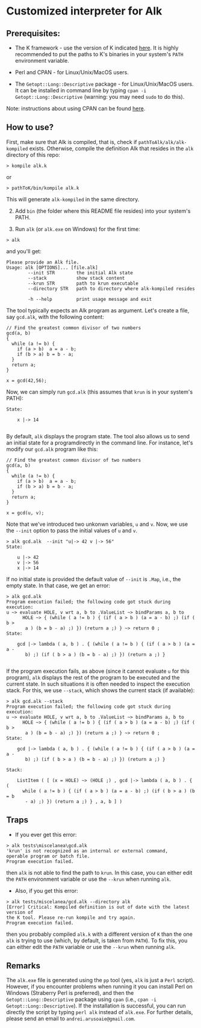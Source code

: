 Customized interpreter for Alk
==============================

Prerequisites:
-------------

* The K framework - use the version of K indicated [here](https://github.com/alk-language/k-semantics).
  It is highly recommended to put the paths to K's binaries in your system's `PATH` environment variable.

* Perl and CPAN - for Linux/Unix/MacOS users.
* The `Getopt::Long::Descriptive` package - for Linux/Unix/MacOS users. It can be installed in command line by typing `cpan -i Getopt::Long::Descriptive` (warning: you may need `sudo` to do this). 

Note: instructions about using CPAN can be found [here](http://www.cpan.org/modules/INSTALL.html).

How to use?
-----------

First, make sure that Alk is compiled, that is, check if `pathToAlk/alk/alk-kompiled` exists. Otherwise,
compile the definition Alk that resides in the `alk` directory of this repo:

```> kompile alk.k```

or 

```> pathToK/bin/kompile alk.k```

This will generate `alk-kompiled` in the same directory.

2. Add `bin` (the folder where this README file resides) into your system's PATH.

3. Run `alk` (or `alk.exe` on Windows) for the first time:

```> alk```

and you'll get:
```
Please provide an Alk file.
Usage: alk [OPTIONS]... [file.alk]
        --init STR        the initial Alk state
        --stack           show stack content
        --krun STR        path to krun executable
        --directory STR   path to directory where alk-kompiled resides

        -h --help         print usage message and exit
```

The tool typically expects an Alk program as argument. Let's create a file, say `gcd.alk`, with the following content:
```
// Find the greatest common divisor of two numbers
gcd(a, b)
{
  while (a != b) {
    if (a > b)  a = a - b;
    if (b > a) b = b - a;
  }
  return a;
}

x = gcd(42,56);
```

Now, we can simply run `gcd.alk` (this assumes that `krun` is in your system's PATH):
```
State:

    x |-> 14


```

By default, `alk` displays the program state. The tool also allows us to send an initial state for a programdirectly in the command line. For instance, let's modify our `gcd.alk` program like this:

```
// Find the greatest common divisor of two numbers
gcd(a, b)
{
  while (a != b) {
    if (a > b)  a = a - b;
    if (b > a) b = b - a;
  }
  return a;
}

x = gcd(u, v);
```

Note that we've introduced two unkonwn variables, `u` and `v`.
Now, we use the `--init` option to pass the initial values of `u` and `v`.

```
> alk gcd.alk  --init "u|-> 42 v |-> 56"
State:

    u |-> 42
    v |-> 56
    x |-> 14

```

If no initial state is provided the default value of `--init` is `.Map`, i.e., the empty state. 
In that case, we get an error:
```
> alk gcd.alk
Program execution failed; the following code got stuck during execution:
u ~> evaluate HOLE, v wrt a, b to .ValueList ~> bindParams a, b to
      HOLE ~> { (while ( a != b ) { (if ( a > b ) (a = a - b) ;) (if ( b >
       a ) (b = b - a) ;) }) (return a ;) } ~> return 0 ;
State:

    gcd |-> lambda ( a, b ) . { (while ( a != b ) { (if ( a > b ) (a = a -
       b) ;) (if ( b > a ) (b = b - a) ;) }) (return a ;) }


```

If the program execution fails, as above (since it cannot evaluate `u` for this program), `alk` displays the rest of the program to be executed and the current state. 
In such situations it is often needed to inspect the execution stack.
For this, we use `--stack`, which shows the current stack (if available):

```
> alk gcd.alk --stack
Program execution failed; the following code got stuck during execution:
u ~> evaluate HOLE, v wrt a, b to .ValueList ~> bindParams a, b to
      HOLE ~> { (while ( a != b ) { (if ( a > b ) (a = a - b) ;) (if ( b >
       a ) (b = b - a) ;) }) (return a ;) } ~> return 0 ;
State:

    gcd |-> lambda ( a, b ) . { (while ( a != b ) { (if ( a > b ) (a = a -
       b) ;) (if ( b > a ) (b = b - a) ;) }) (return a ;) }

Stack:

    ListItem ( [ (x = HOLE) ~> (HOLE ;) , gcd |-> lambda ( a, b ) . { (
      while ( a != b ) { (if ( a > b ) (a = a - b) ;) (if ( b > a ) (b = b
       - a) ;) }) (return a ;) } , a, b ] )

```

Traps
-----
* If you ever get this error:
```
> alk tests\miscelanea\gcd.alk
'krun' is not recognized as an internal or external command,
operable program or batch file.
Program execution failed.
```
then `alk` is not able to find the path to `krun`. In this case, you can either edit the `PATH` environment variable or use the `--krun` when running `alk`.

* Also, if you get this error:
```
> alk tests/miscelanea/gcd.alk --directory alk 
[Error] Critical: Kompiled definition is out of date with the latest version of
the K tool. Please re-run kompile and try again.
Program execution failed.
```
then you probably compiled `alk.k` with a different version of `K` than the one `alk` is trying to use (which, by default, is taken from `PATH`). To fix this, you can either edit the `PATH` variable or use the `--krun` when running `alk`.


Remarks
-------

The `alk.exe` file is generated using the `pp` tool (yes, `alk` is just a `Perl` script). 
However, if you encounter problems when running it you can install Perl on Windows (Straberry Perl is preferred), and then the `Getopt::Long::Descriptive` package using `cpan` (i.e., `cpan -i Getopt::Long::Descriptive`). 
If the installation is successful, you can run directly the script by typing `perl alk` instead of `alk.exe`. For further details, please send an email to `andrei.arusoaie@gmail.com`.
